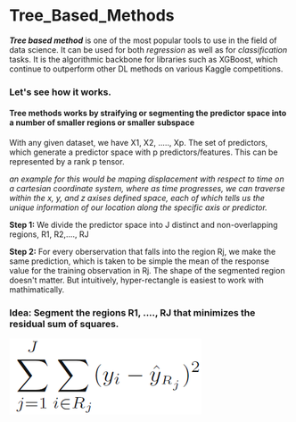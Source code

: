 # Tree_Based_Methods

*__Tree based method__* is one of the most popular tools to use in the field of data science. It can be used for both *regression* as well as for *classification* tasks. It is the algorithmic backbone for libraries such as XGBoost, which continue to outperform other DL methods on various Kaggle competitions.

### Let's see how it works.

#### Tree methods works by straifying or segmenting the predictor space into a number of smaller regions or smaller subspace

With any given dataset, we have X1, X2, ....., Xp. The set of predictors, which generate a predictor space with p predictors/features. This can be represented by a rank p tensor. 

*an example for this would be maping displacement with respect to time on a cartesian coordinate system, where as time progresses, we can traverse within the x, y, and z axises defined space, each of which tells us the unique information of our location along the specific axis or predictor.*

__Step 1:__ We divide the predictor space into J distinct and non-overlapping regions, R1, R2,...., RJ

__Step 2:__ For every oberservation that falls into the region Rj, we make the same prediction, which is taken to be simple the mean of the response value for the training observation in Rj. The shape of the segmented region doesn't matter. But intuitively, hyper-rectangle is easiest to work with mathimatically.

### Idea: Segment the regions R1, ...., RJ that minimizes the residual sum of squares.


![Image of Tree_Formulae](Tree_Formulae.PNG)


